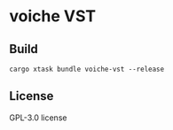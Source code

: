 # voiche VST

## Build

```shell
cargo xtask bundle voiche-vst --release
```

## License

GPL-3.0 license
